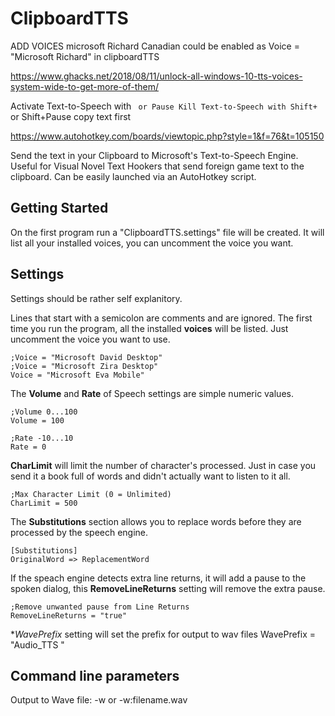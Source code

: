﻿# ClipboardTTS
 
ADD VOICES
microsoft Richard Canadian could be enabled as Voice = "Microsoft Richard" in clipboardTTS

https://www.ghacks.net/2018/08/11/unlock-all-windows-10-tts-voices-system-wide-to-get-more-of-them/

Activate Text-to-Speech with ` or Pause
Kill Text-to-Speech with Shift+` or Shift+Pause
copy text first

https://www.autohotkey.com/boards/viewtopic.php?style=1&f=76&t=105150


Send the text in your Clipboard to Microsoft's Text-to-Speech Engine. Useful for Visual Novel Text Hookers that send foreign game text to the clipboard. Can be easily launched via an AutoHotkey script.

## Getting Started

On the first program run a "ClipboardTTS.settings" file will be created. It will list all your installed voices, you can uncomment the voice you want.

## Settings

Settings should be rather self explanitory. 

Lines that start with a semicolon are comments and are ignored. The first time you run the program, all the installed **voices** will be listed. Just uncomment the voice you want to use.

    ;Voice = "Microsoft David Desktop"
    ;Voice = "Microsoft Zira Desktop"
    Voice = "Microsoft Eva Mobile"

The **Volume** and **Rate** of Speech settings are simple numeric values.

    ;Volume 0...100
    Volume = 100
    
    ;Rate -10...10
    Rate = 0

**CharLimit** will limit the number of character's processed. Just in case you send it a book full of words and didn't actually want to listen to it all.

    ;Max Character Limit (0 = Unlimited)
    CharLimit = 500

The **Substitutions** section allows you to replace words before they are processed by the speech engine.

    [Substitutions]
    OriginalWord => ReplacementWord


If the speach engine detects extra line returns, it will add a pause to the spoken dialog, this **RemoveLineReturns** setting will remove the extra pause.

	;Remove unwanted pause from Line Returns
	RemoveLineReturns = "true"

**WavePrefix* setting will set the prefix for output to wav files
	WavePrefix = "Audio_TTS "

## Command line parameters
Output to Wave file:
	-w or -w:filename.wav
